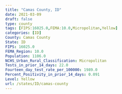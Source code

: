```yaml
---
title: "Camas County, ID"
date: 2021-03-09
draft: false
type: county
tags: [FIPS:16025.0,FEMA:10.0,Micropolitan,Yellow]
categories: [ID]
County: Camas County
State: ID
FIPS: 16025.0
FEMA_Region: 10.0
Population: 1106.0
NCHS_Urban_Rural_Classification: Micropolitan
Tests_in_prior_14_days: 22.0
Fourteen_day_test_rate_per_100000: 1989.0
Percent_Positivity_in_prior_14_days: 0.091
Level: Yellow
url: /states/ID/camas-county
---
```



